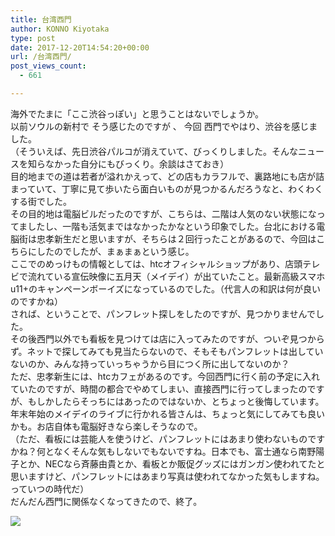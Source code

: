 ```yaml
---
title: 台湾西門
author: KONNO Kiyotaka
type: post
date: 2017-12-20T14:54:20+00:00
url: /台湾西門/
post_views_count:
  - 661

---
```

海外でたまに「ここ渋谷っぽい」と思うことはないでしょうか。  
以前ソウルの新村で そう感じたのですが 、 今回 西門でやはり、渋谷を感じました。  
（そういえば、先日渋谷パルコが消えていて、びっくりしました。そんなニュースを知らなかった自分にもびっくり。余談はさておき）  
目的地までの道は若者が溢れかえって、どの店もカラフルで、裏路地にも店が詰まっていて、丁寧に見て歩いたら面白いものが見つかるんだろうなと、わくわくする街でした。  
その目的地は電脳ビルだったのですが、こちらは、二階は人気のない状態になってましたし、一階も活気まではなかったかなという印象でした。台北における電脳街は忠孝新生だと思いますが、そちらは２回行ったことがあるので、今回はこちらにしたのでしたが、まぁまぁという感じ。  
ここでのめっけもの情報としては、htcオフィシャルショップがあり、店頭テレビで流れている宣伝映像に五月天（メイデイ）が出ていたこと。最新高級スマホu11+のキャンペーンボーイズになっているのでした。（代言人の和訳は何が良いのですかね）  
されば、ということで、パンフレット探しをしたのですが、見つかりませんでした。  
その後西門以外でも看板を見つけては店に入ってみたのですが、ついぞ見つからず。ネットで探してみても見当たらないので、そもそもパンフレットは出していないのか、みんな持っていっちゃうから目につく所に出してないのか？  
ただ、忠孝新生には、htcカフェがあるのです。今回西門に行く前の予定に入れていたのですが、時間の都合でやめてしまい、直接西門に行ってしまったのですが、もしかしたらそっちにはあったのではないか、とちょっと後悔しています。  
年末年始のメイデイのライブに行かれる皆さんは、ちょっと気にしてみても良いかも。お店自体も電脳好きなら楽しそうなので。  
（ただ、看板には芸能人を使うけど、パンフレットにはあまり使わないものですかね？何となくそんな気もしないでもないですね。日本でも、富士通なら南野陽子とか、NECなら斉藤由貴とか、看板とか販促グッズにはガンガン使われてたと思いますけど、パンフレットにはあまり写真は使われてなかった気もしますね。っていつの時代だ）  
だんだん西門に関係なくなってきたので、終了。



<a href="https://www.amazon.co.jp/exec/obidos/ASIN/B07144ZQ87//ref=as_li_ss_il?&th=1&linkCode=li3&tag=konnokiyotaka-22&linkId=ab4c5d0b6d46d8d28f1f7f56a4f0bdeb" target="_blank"><img src="//ws-fe.amazon-adsystem.com/widgets/q?_encoding=UTF8&ASIN=B07144ZQ87&Format=_SL250_&ID=AsinImage&MarketPlace=JP&ServiceVersion=20070822&WS=1&tag=konnokiyotaka-22" border="0" /></a><img width="1" height="1" style="margin: 0px !important; border: currentcolor !important; border-image: none !important !important;" alt="" src="https://ir-jp.amazon-adsystem.com/e/ir?t=konnokiyotaka-22&l=li3&o=9&a=B07144ZQ87" border="0" />